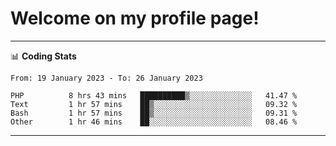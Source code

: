 # Welcome on my profile page!
<!-- print(("dralla"[::-1]+"s").capitalize()) -->

<!-- ---
👨🏻‍💻 **Busy With**
* Learning new Skills.
* Building small Projects.
* Being helpful. -->

---
📊 **Coding Stats**
<!--START_SECTION:waka-->

```text
From: 19 January 2023 - To: 26 January 2023

PHP          8 hrs 43 mins   ██████████▒░░░░░░░░░░░░░░   41.47 %
Text         1 hr 57 mins    ██▒░░░░░░░░░░░░░░░░░░░░░░   09.32 %
Bash         1 hr 57 mins    ██▒░░░░░░░░░░░░░░░░░░░░░░   09.31 %
Other        1 hr 46 mins    ██░░░░░░░░░░░░░░░░░░░░░░░   08.46 %
```

<!--END_SECTION:waka-->
---
